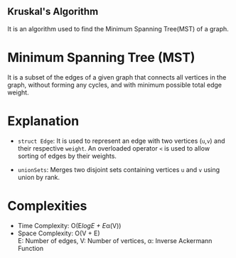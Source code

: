 ## Kruskal's Algorithm
It is an algorithm used to find the Minimum Spanning Tree(MST) of a graph.

# Minimum Spanning Tree (MST)
It is a subset of the edges of a given graph that connects all vertices in the graph, without forming any cycles, and with minimum possible total edge weight.

# Explanation
- `struct Edge`: It is used to represent an edge with two vertices (`u`,`v`) and their respective `weight`. An overloaded operator `<` is used to allow sorting of edges by their weights.

- `unionSets`: Merges two disjoint sets containing vertices `u` and `v` using union by rank.

# Complexities
- Time Complexity: O(E*logE + E*&alpha;(V))
- Space Complexity: O(V + E) <br>
E: Number of edges, V: Number of vertices, &alpha;: Inverse Ackermann Function
